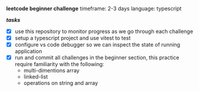 **leetcode beginner challenge**
timeframe: 2-3 days
language: typescript

***tasks***
- [x] use this repository to monitor progress as we go through each challenge
- [x] setup a typescript project and use vitest to test
- [x] configure vs code debugger so we can inspect the state of running application   
- [x] run and commit all challenges in the beginner section, this practice require familiarity with the following:
  * multi-dimentions array
  * linked-list
  * operations on string and array